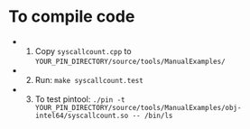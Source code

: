 # To compile code

* 1) Copy `syscallcount.cpp` to `YOUR_PIN_DIRECTORY/source/tools/ManualExamples/`

* 2) Run: `make syscallcount.test`

* 3) To test pintool: `./pin -t YOUR_PIN_DIRECTORY/source/tools/ManualExamples/obj-intel64/syscallcount.so -- /bin/ls`
